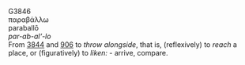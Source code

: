 <body>
  <p>G3846<br>  παραβάλλω  <br> paraballō  <br><i>par-ab-al‘-lo </i><br>From <a href="g3844.htm">3844</a> and <a href="g0906.htm">906</a>  to <i>throw</i> <i>alongside</i>, that is, (reflexively) to <i>reach</i> a place, or (figuratively) to <i>liken:</i> - arrive, compare.<br></p>
 </body>